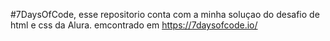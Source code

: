 #7DaysOfCode, esse repositorio conta com a minha soluçao do desafio de html e css da Alura. emcontrado em https://7daysofcode.io/
